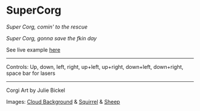 SuperCorg
=========
*Super Corg, comin' to the rescue*

*Super Corg, gonna save the fkin day*

See live example [here](http://bam.bamads.com/interactive/supercorg/)

***
Controls:
Up, down, left, right, up+left, up+right, down+left, down+right, space bar for lasers

***

Corgi Art by Julie Bickel

Images: [Cloud Background](http://www.thereasonablelife.com/wp-content/uploads/2013/03/Clouds.jpg) &
[Squirrel](http://www.charlottesvilleanimalcontrol.com/wp-content/uploads/2011/10/Southern-Flying-Squirrel-Photo-Credit-Joe-McDonald2.jpg) &
[Sheep](http://www.freeimages.com/photo/1343647)
